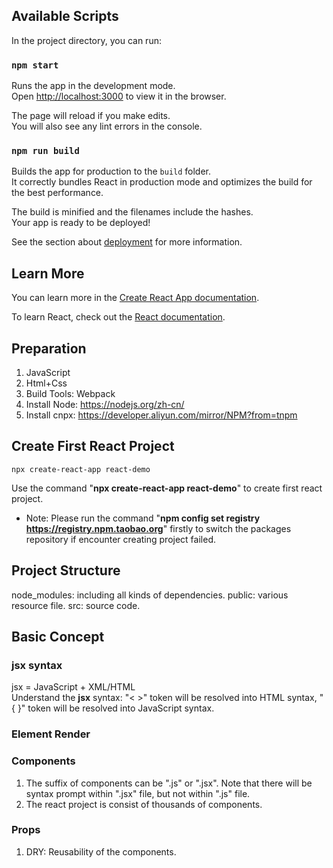 ## Available Scripts

In the project directory, you can run:

### `npm start`

Runs the app in the development mode.<br />
Open [http://localhost:3000](http://localhost:3000) to view it in the browser.

The page will reload if you make edits.<br />
You will also see any lint errors in the console.

### `npm run build`

Builds the app for production to the `build` folder.<br />
It correctly bundles React in production mode and optimizes the build for the best performance.

The build is minified and the filenames include the hashes.<br />
Your app is ready to be deployed!

See the section about [deployment](https://facebook.github.io/create-react-app/docs/deployment) for more information.


## Learn More

You can learn more in the [Create React App documentation](https://facebook.github.io/create-react-app/docs/getting-started).

To learn React, check out the [React documentation](https://reactjs.org/).

## Preparation

1. JavaScript
2. Html+Css
3. Build Tools: Webpack
4. Install Node: https://nodejs.org/zh-cn/
5. Install cnpx: https://developer.aliyun.com/mirror/NPM?from=tnpm 

## Create First React Project

`npx create-react-app react-demo`

Use the command "**npx create-react-app react-demo**" to create first react project.

* Note: Please run the command "**npm config set registry https://registry.npm.taobao.org**" firstly to switch the packages repository if encounter creating project failed. 


## Project Structure

node_modules: including all kinds of dependencies.
public: various resource file.
src: source code.

## Basic Concept

### jsx syntax
jsx = JavaScript + XML/HTML   
Understand the **jsx** syntax: "< >" token will be resolved into HTML syntax, "{ }" token will be resolved into JavaScript syntax.

### Element Render

### Components
1. The suffix of components can be ".js" or ".jsx". Note that there will be syntax prompt within ".jsx" file, but not within ".js" file.  
2. The react project is consist of thousands of components.

### Props
1. DRY: Reusability of the components.
